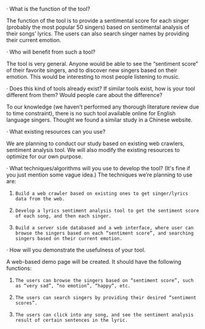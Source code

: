 ·           What is the function of the tool?

The function of the tool is to provide a sentimental score for each singer (probably the most popular 50 singers) based on sentimental analysis of their songs’ lyrics. The users can also search singer names by providing their current emotion.

·           Who will benefit from such a tool?

The tool is very general. Anyone would be able to see the “sentiment score” of their favorite singers, and to discover new singers based on their emotion. This would be interesting to most people listening to music.

·           Does this kind of tools already exist? If similar tools exist, how is your tool different from them? Would people care about the difference?

To our knowledge (we haven’t performed any thorough literature review due to time constraint), there is no such tool available online for English language singers. Thought we found a similar study in a Chinese website.

·           What existing resources can you use?

We are planning to conduct our study based on existing web crawlers, sentiment analysis tool. We will also modify the existing resources to optimize for our own purpose.

·           What techniques/algorithms will you use to develop the tool? (It's fine if you just mention some vague idea.)
The techniques we’re planning to use are:

1.     Build a web crawler based on existing ones to get singer/lyrics data from the web.
2.     Develop a lyrics sentiment analysis tool to get the sentiment score of each song, and then each singer.
3.     Build a server side databased and a web interface, where user can browse the singers based on each “sentiment score”, and searching singers based on their current emotion.

·           How will you demonstrate the usefulness of your tool.

A web-based demo page will be created. It should have the following functions:

1.     The users can browse the singers based on “sentiment score”, such as “very sad”, “no emotion”, “happy”, etc.

2.     The users can search singers by providing their desired “sentiment scores”.

3.     The users can click into any song, and see the sentiment analysis result of certain sentences in the lyric.


 

